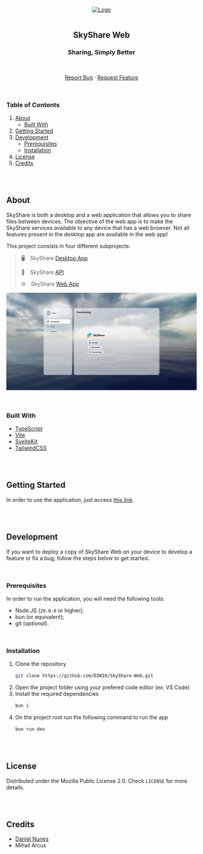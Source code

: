 <br />
<br />
<div align="center">
    <a href="https://github.com/D3W10/SkyShare-Web">
        <img src="https://raw.githubusercontent.com/D3W10/SkyShare/main/svelte/static/logo.svg" alt="Logo" width="60" height="60">
    </a>
    <br />
    <br />
    <h2 align="center">SkyShare Web</h2>
    <h3 align="center">Sharing, Simply Better</h3>
    <br />
    <p align="center">
        <a href="https://github.com/D3W10/SkyShare-Web/issues">Report Bug</a>
        ·
        <a href="https://github.com/D3W10/SkyShare-Web/issues">Request Feature</a>
    </p>
</div>
<br />

### Table of Contents
1. [About](#about)
    - [Built With](#built-with)
2. [Getting Started](#getting-started)
3. [Development](#development)
    - [Prerequisites](#prerequisites)
    - [Installation](#installation)
4. [License](#license)
5. [Credits](#credits)

<br />
<br />

## About

SkyShare is both a desktop and a web application that allows you to share files between devices. The objective of the web app is to make the SkyShare services available to any device that has a web browser. Not all features present in the desktop app are available in the web app!

This project consists in four different subprojects:
> 🖥️&emsp;SkyShare [Desktop App](https://github.com/D3W10/SkyShare)
>
> 🔌&emsp;SkyShare [API](https://github.com/D3W10/SkyShare-API)
>
> 🌐&emsp;SkyShare [Web App](https://github.com/D3W10/SkyShare-Web)

![WebApp Homepage](./.github/homepage.png)

<br />

### Built With

- [TypeScript](https://www.typescriptlang.org/)
- [Vite](https://vite.dev/)
- [SvelteKit](https://kit.svelte.dev/)
- [TailwindCSS](https://tailwindcss.com/)

<br />
<br />

## Getting Started

In order to use the application, just access [this link](http://20.86.131.181/).

<br />
<br />

## Development

If you want to deploy a copy of SkyShare Web on your device to develop a feature or fix a bug, follow the steps below to get started.

<br />

### Prerequisites

In order to run the application, you will need the following tools:
- Node.JS (`20.0.0` or higher);
- bun (or equivalent);
- git (*optional*).

<br />

### Installation

1. Clone the repository
    ```sh
    git clone https://github.com/D3W10/SkyShare-Web.git
    ```
2. Open the project folder using your prefered code editor (ex: VS Code)
3. Install the required dependencies
    ```sh
    bun i
    ```
4. On the project root run the following command to run the app
    ```sh
    bun run dev
    ```

<br />
<br />

## License

Distributed under the Mozilla Public License 2.0. Check `LICENSE` for more details.

<br />
<br />

## Credits

- [Daniel Nunes](https://d3w10.netlify.app/)
- Mihail Arcus
